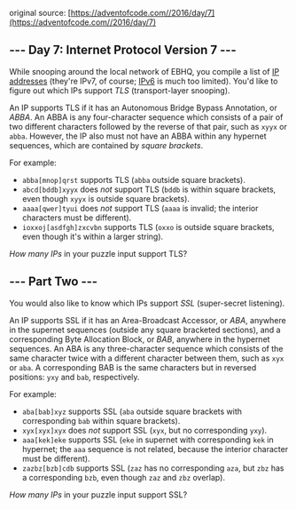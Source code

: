 original source: [https://adventofcode.com//2016/day/7](https://adventofcode.com//2016/day/7)
## --- Day 7: Internet Protocol Version 7 ---
While snooping around the local network of EBHQ, you compile a list of [IP addresses](https://en.wikipedia.org/wiki/IP_address) (they're IPv7, of course; [IPv6](https://en.wikipedia.org/wiki/IPv6) is much too limited). You'd like to figure out which IPs support *TLS* (transport-layer snooping).

An IP supports TLS if it has an Autonomous Bridge Bypass Annotation, or *ABBA*.  An ABBA is any four-character sequence which consists of a pair of two different characters followed by the reverse of that pair, such as `xyyx` or `abba`.  However, the IP also must not have an ABBA within any hypernet sequences, which are contained by *square brackets*.

For example:


 - `abba[mnop]qrst` supports TLS (`abba` outside square brackets).
 - `abcd[bddb]xyyx` does *not* support TLS (`bddb` is within square brackets, even though `xyyx` is outside square brackets).
 - `aaaa[qwer]tyui` does *not* support TLS (`aaaa` is invalid; the interior characters must be different).
 - `ioxxoj[asdfgh]zxcvbn` supports TLS (`oxxo` is outside square brackets, even though it's within a larger string).

*How many IPs* in your puzzle input support TLS?


## --- Part Two ---
You would also like to know which IPs support *SSL* (super-secret listening).

An IP supports SSL if it has an Area-Broadcast Accessor, or *ABA*, anywhere in the supernet sequences (outside any square bracketed sections), and a corresponding Byte Allocation Block, or *BAB*, anywhere in the hypernet sequences. An ABA is any three-character sequence which consists of the same character twice with a different character between them, such as `xyx` or `aba`. A corresponding BAB is the same characters but in reversed positions: `yxy` and `bab`, respectively.

For example:


 - `aba[bab]xyz` supports SSL (`aba` outside square brackets with corresponding `bab` within square brackets).
 - `xyx[xyx]xyx` does *not* support SSL (`xyx`, but no corresponding `yxy`).
 - `aaa[kek]eke` supports SSL (`eke` in supernet with corresponding `kek` in hypernet; the `aaa` sequence is not related, because the interior character must be different).
 - `zazbz[bzb]cdb` supports SSL (`zaz` has no corresponding `aza`, but `zbz` has a corresponding `bzb`, even though `zaz` and `zbz` overlap).

*How many IPs* in your puzzle input support SSL?


